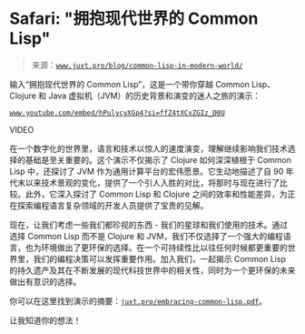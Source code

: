 <!--yml

category: 未分类

date: 2024-05-27 15:04:58

-->

# Safari: "拥抱现代世界的 Common Lisp"

> 来源：[`www.juxt.pro/blog/common-lisp-in-modern-world/`](https://www.juxt.pro/blog/common-lisp-in-modern-world/)

输入“拥抱现代世界的 Common Lisp”，这是一个带你穿越 Common Lisp、Clojure 和 Java 虚拟机（JVM）的历史背景和演变的迷人之旅的演示：

[`www.youtube.com/embed/hPulycyXGp4?si=ffZ4tXCvZGIz_D0U`](https://www.youtube.com/embed/hPulycyXGp4?si=ffZ4tXCvZGIz_D0U)

VIDEO

在一个数字化的世界里，语言和技术以惊人的速度演变，理解继续影响我们技术选择的基础是至关重要的。这个演示不仅揭示了 Clojure 如何深深植根于 Common Lisp 中，还探讨了 JVM 作为通用计算平台的宏伟愿景。它生动地描述了自 90 年代末以来技术景观的变化，提供了一个引人入胜的对比，将那时与现在进行了比较。此外，它深入探讨了 Common Lisp 和 Clojure 之间的效率和性能差异，为正在探索编程语言复杂领域的开发人员提供了宝贵的见解。

现在，让我们考虑一些我们都珍视的东西 - 我们的星球和我们使用的技术。通过选择 Common Lisp 而不是 Clojure 和 JVM，我们不仅选择了一个强大的编程语言，也为环境做出了更环保的选择。在一个可持续性比以往任何时候都更重要的世界里，我们的编程决策可以发挥重要作用。加入我们，一起揭示 Common Lisp 的持久遗产及其在不断发展的现代科技世界中的相关性，同时为一个更环保的未来做出有意识的选择。

你可以在这里找到演示的摘要：[`juxt.pro/embracing-common-lisp.pdf`](http://juxt.pro/embracing-common-lisp.pdf)。

让我知道你的想法！
